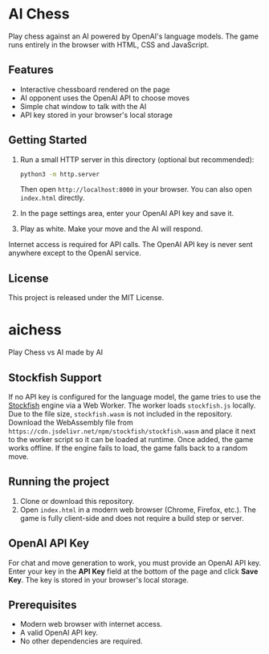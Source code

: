 # AI Chess

Play chess against an AI powered by OpenAI's language models. The game runs entirely in the browser with HTML, CSS and JavaScript.

## Features

- Interactive chessboard rendered on the page
- AI opponent uses the OpenAI API to choose moves
- Simple chat window to talk with the AI
- API key stored in your browser's local storage

## Getting Started

1. Run a small HTTP server in this directory (optional but recommended):

   ```bash
   python3 -m http.server
   ```

   Then open `http://localhost:8000` in your browser. You can also open `index.html` directly.

2. In the page settings area, enter your OpenAI API key and save it.
3. Play as white. Make your move and the AI will respond.

Internet access is required for API calls. The OpenAI API key is never sent anywhere except to the OpenAI service.

## License

This project is released under the MIT License.

# aichess
Play Chess vs AI made by AI

## Stockfish Support

If no API key is configured for the language model, the game tries to use the
[Stockfish](https://stockfishchess.org/) engine via a Web Worker. The worker
loads `stockfish.js` locally. Due to the file size, `stockfish.wasm` is not
included in the repository. Download the WebAssembly file from
`https://cdn.jsdelivr.net/npm/stockfish/stockfish.wasm` and place it next to the
worker script so it can be loaded at runtime. Once added, the game works
offline. If the engine fails to load, the game falls back to a random move.

## Running the project
1. Clone or download this repository.
2. Open `index.html` in a modern web browser (Chrome, Firefox, etc.). The game is fully client-side and does not require a build step or server.

## OpenAI API Key
For chat and move generation to work, you must provide an OpenAI API key. Enter your key in the **API Key** field at the bottom of the page and click **Save Key**. The key is stored in your browser's local storage.

## Prerequisites
- Modern web browser with internet access.
- A valid OpenAI API key.
- No other dependencies are required.

